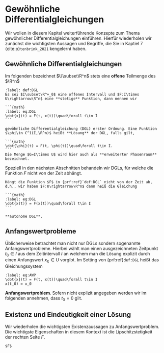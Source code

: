 Gewöhnliche Differentialgleichungen
===

Wir wollen in diesem Kapitel weiterführende Konzepte zum Thema gewöhnlicher Differentialgleichungen einführen. Hierfür wiederholen wir zunächst die wichtigsten Aussagen und Begriffe, die Sie in Kaptiel 7 {cite:p}`tenbrink_2021` kengelernt haben.

## Gewöhnliche Differentialgleichungen

Im folgenden bezeichnet $U\subset\R^n$ stets eine **offene** Teilmenge des $\R^n$

````{prf:definition}
:label: def:DGL
Es sei $I\subset\R^+_0$ eine offenes Intervall und $F:I\times U\rightarrow\R^n$ eine **stetige** Funktion, dann nennen wir

```{math}
:label: eq:DGL
\dot{x}(t) = F(t, x(t))\quad\forall t\in I
```

gewöhnliche Differentialgleichung (DGL) erster Ordnung. Eine Funktion $\phi\in C^1(I,\R^n)$ heißt **Lösung** der DGL, falls gilt,

```{math}
\dot{\phi}(t) = F(t, \phi(t))\quad\forall t\in I.
```
Die Menge $G=I\times U$ wird hier auch als **erweiterter Phasenraum** bezeichnet.

````

Speziell in den nächsten Abschnitten behandeln wir DGLs, für welche die Funktion $F$ nicht von der Zeit abhängt.

````{prf:definition} Autonome DGL
Hängt die Funktion $F$ in {prf:ref}`def:DGL` nicht von der Zeit ab, d.h., wir haben $F:U\rightarrow\R^n$ dann heiß die Gleichung

```{math}
:label: eq:DGL
\dot{x(t)} = F(x(t))\quad\forall t\in I
```

**autonome DGL**.

````

## Anfangswertprobleme

Üblicherweise betrachtet man nicht nur DGLs sondern sogenannte Anfangswertprobleme. Hierbei wählt man einen ausgezeichneten Zeitpunkt $t_0\in I$ aus dem Zeitintervall $I$ an welchem man die Lösung explizit durch einen Anfangswert $x_0\in U$ vorgibt. Im Setting von {prf:ref}`def:DGL` heißt
das Gleichungssystem

```{math}
:label: eq:AWP
\dot{x}(t) = F(t, x(t))\quad\forall t\in I
x(t_0) = x_0
```

**Anfangswertproblem**. Sofern nicht explizit angegeben werden wir im folgenden annehmen, dass $t_0=0$ gilt.

## Existenz und Eindeutigkeit einer Lösung

Wir wiederholen die wichtigsten Existenzaussagen zu Anfangswertproblem. Die wichtigste Eigenschaften in diesem Kontext ist die Lipschitzstetigkeit der rechten Seite $F$.

````{prf:definition} Lipschitzstetigkeit
$F$
````
